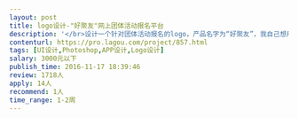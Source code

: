```yaml
---                
layout: post       
title: logo设计-"好聚友"网上团体活动报名平台           
description: '</br>设计一个针对团体活动报名的logo，产品名字为“好聚友”，我自己想用的元素是萤火虫，当然你也可以用其它你觉得好的创意设计，要求简单达意。</br>'     
contenturl: https://pro.lagou.com/project/857.html      
tags: [UI设计,Photoshop,APP设计,Logo设计]            
salary: 3000元以下          
publish_time: 2016-11-17 18:39:46         
review: 1718人                   
apply: 14人                   
recommend: 1人                   
time_range: 1-2周              
---                 
```

